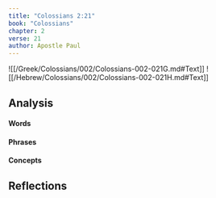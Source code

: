 ```yaml
---
title: "Colossians 2:21"
book: "Colossians"
chapter: 2
verse: 21
author: Apostle Paul
---
```

![[/Greek/Colossians/002/Colossians-002-021G.md#Text]]
![[/Hebrew/Colossians/002/Colossians-002-021H.md#Text]]

## Analysis

#### Words

#### Phrases

#### Concepts

## Reflections
